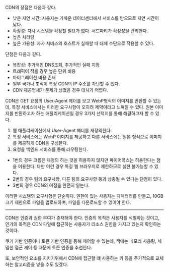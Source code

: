 CDN의 장점은 다음과 같다.

- 낮은 지연 시간: 사용자는 가까운 데이터센터에서 서비스를 받으므로 지연 시간이 낮다. 
- 확장성: 자사 시스템을 확장할 필요가 없다. 서드파티가 확장성을 관리한다.
- 높은 처리량
- 높은 가용성: 자사 서비스의 호스트가 실패할 때 대체 수단으로 작용할 수 있다.

단점은 다음과 같다.

- 복잡성: 추가적인 DNS조회, 추가적인 실패 지점
- 트래픽이 적을 경우 높은 단위 비용
- 마이그레이션 비용 존재
- 일부 국가나 조직이 특정 CDN의 IP 주소를 차단할 수 있다.
- CDN 제공업체가 문제가 생겼을 경우 대처가 어렵다.

CDN은 GET 요청의 User-Agent 헤더를 보고 WebP형식의 이미지를 반환할 수 있는데, 특정 서비스에서는 이러한 요구사항이 오히려 제약이라고 느껴질 수 있다.
원본 이미지를 반환하고자 하는 애플리케이션일 경우 3가지 선택지를 통해 해결하고자 할 수 있다.

1. 웹 애플리케이션에서 User-Agent 헤더를 재정의한다.
2. 특정 서비스에는 WebP 이미지를 제공하고 다른 서비스에는 원본 형식으로 이미지를 제공하게 CDN을 구성한다.
3. 요청을 백엔드 서비스를 통해 라우팅한다.

- 1번의 경우 크롬은 재정의 하는 것을 허용하지 않지만 파이어폭스는 허용한다는 점을 이용한다. 다만 이런 경우 특정 웹 브라우저로 제한하므로 실현 불가능할 수 있다.
- 2번의 경우 팀의 요구사항, 다른 팀의 요구사항 등과 상충될 수 있다는 단점이 있다.
- 3번의 경우 CDN의 이점을 완전히 잃는다.

이러한 시스템의 요구사항은 단순하다. 권한이 있는 사용자는 디렉터리를 만들고, 10GB 크기 제한으로 파일을 업로드하며, 파일을 다운로드할 수 있어야 한다.

-----

CDN은 인증과 권한 부여가 존재해야 한다. 인증의 목적은 사용자를 식별하는 것이고, 인가의 목적은 CDN 파일에 접근하는 사용자가 리소스 권한을 가지고 있는지 확인하는 것이다.

쿠키 기반 인증이나 토큰 기반 인증을 통해 제어할 수 있는데, 책에는 메모리 사용량, 세밀한 접근 제어 등 때문에 토큰 인증을 추천한다.

또, 보안적인 요소를 지키기위해서 CDN에 접근할 떄 사용하는 키 등을 주기적으로 교체하는 알고리즘을 넣을 수도 있겠다.


